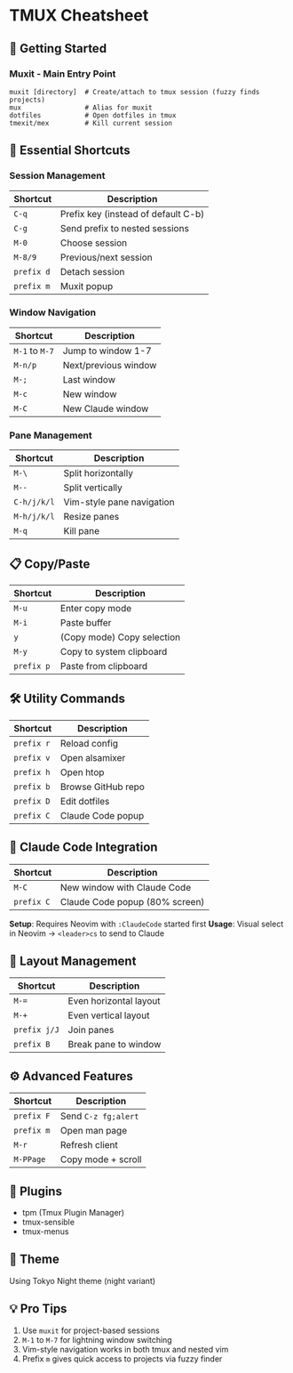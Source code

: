 # TMUX Cheatsheet

## 🚀 Getting Started

### Muxit - Main Entry Point
```fish
muxit [directory]  # Create/attach to tmux session (fuzzy finds projects)
mux                # Alias for muxit
dotfiles           # Open dotfiles in tmux
tmexit/mex         # Kill current session
```

## 🔑 Essential Shortcuts

### Session Management
| Shortcut | Description |
|----------|-------------|
| `C-q`    | Prefix key (instead of default C-b) |
| `C-g`    | Send prefix to nested sessions |
| `M-0`    | Choose session |
| `M-8/9`  | Previous/next session |
| `prefix d` | Detach session |
| `prefix m` | Muxit popup |

### Window Navigation
| Shortcut | Description |
|----------|-------------|
| `M-1` to `M-7` | Jump to window 1-7 |
| `M-n/p`  | Next/previous window |
| `M-;`    | Last window |
| `M-c`    | New window |
| `M-C`    | New Claude window |

### Pane Management
| Shortcut | Description |
|----------|-------------|
| `M-\`    | Split horizontally |
| `M--`    | Split vertically |
| `C-h/j/k/l` | Vim-style pane navigation |
| `M-h/j/k/l` | Resize panes |
| `M-q`    | Kill pane |

## 📋 Copy/Paste
| Shortcut | Description |
|----------|-------------|
| `M-u`    | Enter copy mode |
| `M-i`    | Paste buffer |
| `y`      | (Copy mode) Copy selection |
| `M-y`    | Copy to system clipboard |
| `prefix p` | Paste from clipboard |

## 🛠️ Utility Commands
| Shortcut | Description |
|----------|-------------|
| `prefix r` | Reload config |
| `prefix v` | Open alsamixer |
| `prefix h` | Open htop |
| `prefix b` | Browse GitHub repo |
| `prefix D` | Edit dotfiles |
| `prefix C` | Claude Code popup |

## 🤖 Claude Code Integration
| Shortcut | Description |
|----------|-------------|
| `M-C`    | New window with Claude Code |
| `prefix C` | Claude Code popup (80% screen) |

**Setup**: Requires Neovim with `:ClaudeCode` started first
**Usage**: Visual select in Neovim → `<leader>cs` to send to Claude

## 🎨 Layout Management
| Shortcut | Description |
|----------|-------------|
| `M-=`    | Even horizontal layout |
| `M-+`    | Even vertical layout |
| `prefix j/J` | Join panes |
| `prefix B` | Break pane to window |

## ⚙️ Advanced Features
| Shortcut | Description |
|----------|-------------|
| `prefix F` | Send `C-z fg;alert` |
| `prefix m` | Open man page |
| `M-r`     | Refresh client |
| `M-PPage` | Copy mode + scroll |

## 🔌 Plugins
- tpm (Tmux Plugin Manager)
- tmux-sensible
- tmux-menus

## 🌈 Theme
Using Tokyo Night theme (night variant)

## 💡 Pro Tips
1. Use `muxit` for project-based sessions
2. `M-1` to `M-7` for lightning window switching
3. Vim-style navigation works in both tmux and nested vim
4. Prefix `m` gives quick access to projects via fuzzy finder
